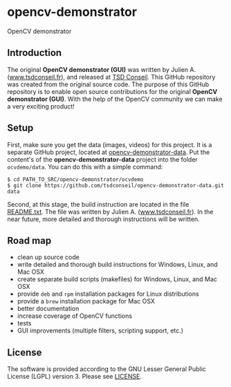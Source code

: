 # opencv-demonstrator
OpenCV demonstrator


## Introduction

The original **OpenCV demonstrator (GUI)** was written by Julien A. (www.tsdconseil.fr), and released at
[TSD Conseil](http://www.tsdconseil.fr/log/opencv/demo/index-en.html). This GitHub repository was created
from the original source code. The purpose of this GitHub repository is to enable open source contributions
for the original **OpenCV demonstrator (GUI)**. With the help of the OpenCV community we can make a very
exciting product!


## Setup

First, make sure you get the data (images, videos) for this project. It is a separate GitHub project, located
at [opencv-demonstrator-data](https://github.com/tsdconseil/opencv-demonstrator-data). Put the content's of
the **opencv-demonstrator-data** project into the folder `ocvdemo/data`. You can do this with a simple command:

    $ cd PATH_TO_SRC/opencv-demonstrator/ocvdemo
    $ git clone https://github.com/tsdconseil/opencv-demonstrator-data.git data

Second, at this stage, the build instruction are located in the file [README.txt](README.txt). The file was written
by Julien A. (www.tsdconseil.fr). In the near future, more detailed and thorough instructions will be written.


## Road map

- clean up source code
- write detailed and thorough build instructions for Windows, Linux, and Mac OSX
- create separate build scripts (makefiles) for Windows, Linux, and Mac OSX
- provide `deb` and `rpm` installation packages for Linux distributions
- provide a `brew` installation package for Mac OSX
- better documentation
- increase coverage of OpenCV functions
- tests
- GUI improvements (multiple filters, scripting support, etc.)


## License

The software is provided according to the GNU Lesser General Public License (LGPL) version 3. Please see
[LICENSE](LICENSE).
